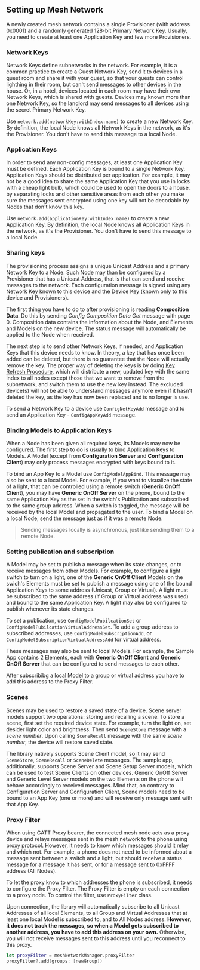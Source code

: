 ## Setting up Mesh Network

A newly created mesh network contains a single Provisioner (with address 0x0001) and a randomly generated 128-bit Primary Network Key. Usually, you need to create at least one Application Key and few more Provisioners.

### Network Keys

Network Keys define subnetworks in the network. For example, it is a common practice to create a Guest Network Key, send it to devices in a guest room and share it with your guest, so that your guests can control lighthing in their room, but can't send messages to other devices in the house. Or, in a hotel, devices located in each room may have their own Network Keys, which is shared with guests. Devices may known more than one Network Key, so the landlord may send messages to all devices using the secret Primary Network Key. 

Use `network.add(networkKey:withIndex:name)` to create a new Network Key. By definition, the local Node knows all Network Keys in the network, as it's the Provisioner. You don't have to send this message to a local Node.

### Application Keys

In order to send any non-config messages, at least one Application Key must be defined. Each Application Key is bound to a single Network Key. Application Keys should be distributed per application. For example, it may not be a good idea to share the same Application Key that you use in locks with a cheap light bulb, which could be used to open the doors to a house. by separating locks and other sensitive areas from each other you make sure the messages sent encrypted using one key will not be decodable by Nodes that don't know this key.

Use `network.add(applicationKey:withIndex:name)` to create a new Application Key. By definition, the local Node knows all Application Keys in the network, as it's the Provisioner. You don't have to send this message to a local Node.

### Sharing keys

The provisioning process assigns a unique Unicast Address and a primary Network Key to a Node. Such Node may than be configured by a Provisioner that has a Unicast Address, that is that can send and receive messages to the network. Each configuration message is signed using any Network Key known to this device and the Device Key (known only to this device and Provisioners).

The first thing you have to do to after provisioning is reading **Composition Data**. Do this by sending *Config Composition Data Get* message with page 0. Composition data contains the information about the Node, and Elements and Models on the new device. The status message will automatically be applied to the Node when received.

The next step is to send other Network Keys, if needed, and Application Keys that this device needs to know. In theory, a key that has once been added can be deleted, but there is no guarantee that the Node will actually remove the key. The proper way of deleting the keys is by doing [Key Refresh Procedure](https://github.com/NordicSemiconductor/IOS-nRF-Mesh-Library/pull/314), which will distribute a new, updated key with the same index to all nodes except those that we want to remove from the subnetwork, and switch them to use the new key instead. The excluded device(s) will not be able to understand messages anymore even if it hasn't deleted the key, as the key has now been replaced and is no longer is use.

To send a Network Key to a device use `ConfigNetKeyAdd` message and to send an Application Key - `ConfigAppKeyAdd` message.

### Binding Models to Application Keys

When a Node has been given all required keys, its Models may now be configured. The first step to do is usually to bind Application Keys to Models. A Model (except from **Configuration Server** and **Configuration Client**) may only process messages encrypted with keys bound to it.

To bind an App Key to a Model use `ConfigModelAppBind`. This message may also be sent to a local Model. For example, if you want to visualize the state of a light, that can be controlled using a remote switch (**Generic OnOff Client**), you may have **Generic OnOff Server** on the phone, bound to the same Application Key as the set in the swich's Publication and subscribed to the same group address. When a switch is toggled, the message will be received by the local Model and propagated to the user. To bind a Model on a local Ńode, send the message just as if it was a remote Node. 

> Sending messages locally is asynchronous, just like sending them to a remote Node.

### Setting publication and subscription

A Model may be set to publish a message when its state changes, or to receive messages from other Models. For example, to configure a light switch to turn on a light, one of the **Generic OnOff Client** Models on the swich's Elements must be set to publish a message using one of the bound Application Keys to some address (Unicast, Group or Virtual). A light must be subscribed to the same address (if Group or Virtual address was used) and bound to the same Application Key. A light may also be configured to publish whenever its state changes.

To set a publication, use `ConfigModelPubilcationSet` or `ConfigModelPubilcationVirtualAddressSet`. To add a group address to subscribed addresses, use `ConfigModelSubscriptionAdd`, or `ConfigModelSubscriptionVirtualAddressAdd` for virtual address.

These messages may also be sent to local Models. For example, the Sample App contains 2 Elements, each with **Generic OnOff Client** and **Generic OnOff Server** that can be configured to send messages to each other.

After subscribibg a local Model to a group or virtual address you have to add this address to the Proxy Filter.

### Scenes

Scenes may be used to restore a saved state of a device. Scene server models support two operations: storing and recalling a scene. To store a scene, first set the required device state. For example, turn the light on, set desider light color and brightness. Then send `SceneStore` message with a *scene number*. Upon calling `SceneRecall` message with the same *scene number*, the device will restore saved state.

The library natively supports Scene Client model, so it may send `SceneStore`, `SceneRecall` or `SceneDelete` messages. The sample app, additionally, supports Scene Server and Scene Setup Server models, which can be used to test Scene Clients on other devices. Generic OnOff Server and Generic Level Server models on the two Elements on the phone will behave accordingly to received messages. Mind that, on contrary to Configuration Server and Configuration Client, Scene models need to be bound to an App Key (one or more) and will receive only message sent with that App Key.

### Proxy Filter

When using GATT Proxy bearer, the connected mesh node acts as a proxy device and relays messages sent in the mesh network to the phone using proxy protocol. However, it needs to know which messages should it relay and which not. For example, a phone does not need to be informed about a message sent between a switch and a light, but should receive a status message for a message it has sent, or for a message sent to 0xFFFF address (All Nodes).

To let the proxy know to which addresses the phone is subscribed, it needs to configure the Proxy Filter. The Proxy Filter is empty on each connection to a proxy node. To control the filter, use `ProxyFilter` class.

Upon connection, the library will automatically subscribe to all Unicast Addresses of all local Elements, to all Group and Virtual Addresses that at least one local Model is subscribed to, and to All Nodes address. **However, it does not track the messages, so when a Model gets subscribed to another address, you have to add this address on your own.** Otherwise, you will not receive messages sent to this address until you reconnect to this proxy.

```swift
let proxyFilter = meshNetworkManager.proxyFilter
proxyFilter?.add(groups: [newGroup])
```

